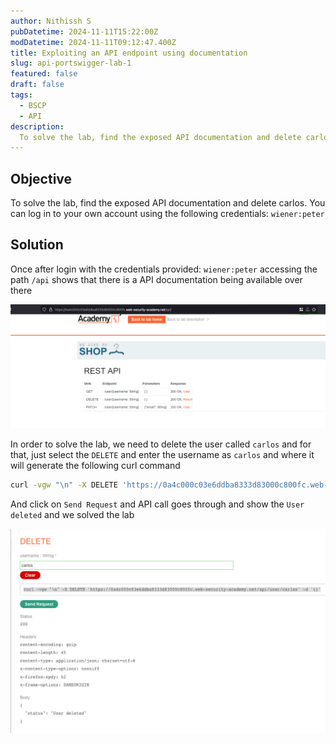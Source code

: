 ```yaml
---
author: Nithissh S
pubDatetime: 2024-11-11T15:22:00Z
modDatetime: 2024-11-11T09:12:47.400Z
title: Exploiting an API endpoint using documentation
slug: api-portswigger-lab-1
featured: false
draft: false
tags:
  - BSCP
  - API
description:
  To solve the lab, find the exposed API documentation and delete carlos. You can log in to your own account using the following credentials `wiener:peter`
---
```


## Objective 

To solve the lab, find the exposed API documentation and delete carlos. You can log in to your own account using the following credentials: `wiener:peter`

## Solution 

Once after login with the credentials provided: `wiener:peter` accessing the path `/api` shows that there is a API documentation being available over there 

![](../../assets/images/bscp/api/api-1.png)

In order to solve the lab, we need to delete the user called `carlos` and for that, just select the `DELETE` and enter the username as `carlos` and where it will generate the following curl command 

```sh
curl -vgw "\n" -X DELETE 'https://0a4c000c03e6ddba8333d83000c800fc.web-security-academy.net/api/user/carlos' -d '{}'
```

And click on `Send Request` and API call goes through and show the `User deleted` and we solved the lab 

![](../../assets/images/bscp/api/api-2.png)